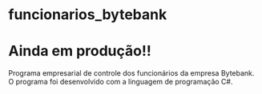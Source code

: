 # funcionarios_bytebank
# Ainda em produção!!
Programa empresarial de controle dos funcionários da empresa Bytebank.
O programa foi desenvolvido com a linguagem de programação C#. 
